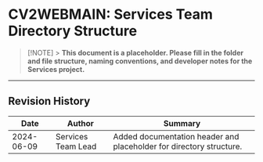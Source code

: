 <!--
CV2WEBMAIN Services Team – Directory Structure
Purpose: Documents the folder and file structure, naming conventions, and developer notes for the Services project.
Owner: Services Team Lead
Last Updated: 2024-06-09
Update Process: Update this file when the directory structure or naming conventions change. All changes must be approved by the Services Team Lead. Reference related docs: project_overview.md, integration_points.md, task_list.md
-->

# CV2WEBMAIN: Services Team Directory Structure

> [!NOTE] > **This document is a placeholder. Please fill in the folder and file structure, naming conventions, and developer notes for the Services project.**

---

## Revision History

| Date       | Author             | Summary                                                             |
| ---------- | ------------------ | ------------------------------------------------------------------- |
| 2024-06-09 | Services Team Lead | Added documentation header and placeholder for directory structure. |

